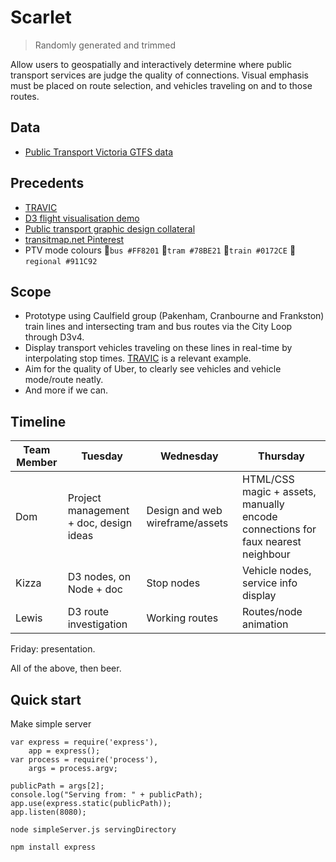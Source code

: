 # Scarlet

> Randomly generated and trimmed

Allow users to geospatially and interactively determine where public transport services are judge the quality of connections. Visual emphasis must be placed on route selection, and vehicles traveling on and to those routes.

## Data

- [Public Transport Victoria GTFS data](data/gtfs/README.md)

## Precedents

- [TRAVIC](http://tracker.geops.ch/?z=14&s=1&x=16137864.0494&y=-4552544.6017&l=transport)
- [D3 flight visualisation demo](http://www.decembercafe.org/demo/plane/)
- [Public transport graphic design collateral](https://www.pinterest.com/dmncmzz/transport/)
- [transitmap.net Pinterest](https://www.pinterest.com/camgbooth/transit-maps/)
- PTV mode colours &#x1F4D9;`bus #FF8201` &#x1F4D7;`tram #78BE21` &#x1F4D8;`train #0172CE` &#x1F49C;`regional #911C92`

## Scope
- Prototype using Caulfield group (Pakenham, Cranbourne and Frankston) train lines and intersecting tram and bus routes via the City Loop through D3v4.
- Display transport vehicles traveling on these lines in real-time by interpolating stop times. [TRAVIC](http://tracker.geops.ch/?z=14&s=1&x=16137864.0494&y=-4552544.6017&l=transport) is a relevant example.
- Aim for the quality of Uber, to clearly see vehicles and vehicle mode/route neatly.
- And more if we can.

## Timeline

Team Member | Tuesday | Wednesday | Thursday
----------- | ------- | --------- | -------- 
Dom | Project management + doc, design ideas | Design and web wireframe/assets | HTML/CSS magic + assets, manually encode connections for faux nearest neighbour
Kizza | D3 nodes, on Node + doc | Stop nodes | Vehicle nodes, service info display
Lewis | D3 route investigation | Working routes | Routes/node animation

Friday: presentation.

All of the above, then beer.

## Quick start

Make simple server

```
var express = require('express'),
    app = express();
var process = require('process'),
    args = process.argv;

publicPath = args[2];
console.log("Serving from: " + publicPath);
app.use(express.static(publicPath));
app.listen(8080);
```

```
node simpleServer.js servingDirectory
```

`npm install express`

